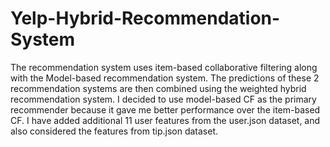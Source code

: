 # Yelp-Hybrid-Recommendation-System

The recommendation system uses item-based collaborative filtering along with the Model-based recommendation system. 
The predictions of these 2 recommendation systems are then combined using the weighted hybrid recommendation system.
I decided to use model-based CF as the primary recommender because it gave me better performance over the item-based CF.
I have added additional 11 user features from the user.json dataset, and also considered the features from tip.json dataset.
